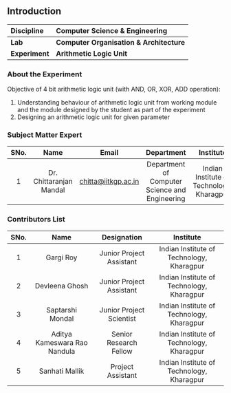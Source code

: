 ## Introduction



<b>Discipline | <b>Computer Science & Engineering
:--|:--|
<b> Lab | <b> Computer Organisation & Architecture
<b> Experiment|     <b> Arithmetic Logic Unit

### About the Experiment 

Objective of 4 bit arithmetic logic unit (with AND, OR, XOR, ADD operation):

1. Understanding behaviour of arithmetic logic unit from working module and the module designed by the student as part of the experiment
2. Designing an arithmetic logic unit for given parameter

### Subject Matter Expert
| SNo. | Name | Email | Department | Institute | 
| :---: | :---: | :---: | :---: | :---: |
| 1 | Dr. Chittaranjan Mandal | chitta@iitkgp.ac.in | Department of Computer Science and Engineering | Indian Institute of Technology, Kharagpur

### Contributors List

| SNo. | Name | Designation | Institute | 
| :---: | :---: | :---: | :---: | 
| 1 | Gargi Roy | Junior Project Assistant | Indian Institute of Technology, Kharagpur
| 2 | Devleena Ghosh | Junior Project Assistant | Indian Institute of Technology, Kharagpur
| 3 | Saptarshi Mondal | Junior Project Scientist | Indian Institute of Technology, Kharagpur
| 4 | Aditya Kameswara Rao Nandula | Senior Research Fellow | Indian Institute of Technology, Kharagpur
| 5 | Sanhati Mallik | Project Assistant | Indian Institute of Technology, Kharagpur





